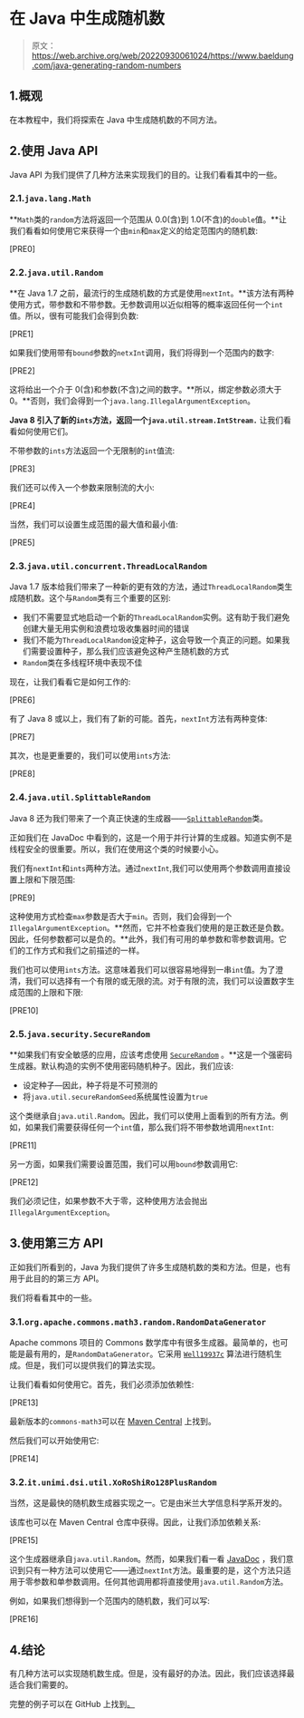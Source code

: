 # 在 Java 中生成随机数

> 原文：<https://web.archive.org/web/20220930061024/https://www.baeldung.com/java-generating-random-numbers>

## 1.概观

在本教程中，我们将探索在 Java 中生成随机数的不同方法。

## 2.使用 Java API

Java API 为我们提供了几种方法来实现我们的目的。让我们看看其中的一些。

### 2.1.`java.lang.Math`

**`Math`类的`random`方法将返回一个范围从 0.0(含)到 1.0(不含)的`double`值。**让我们看看如何使用它来获得一个由`min`和`max`定义的给定范围内的随机数:

[PRE0]

### 2.2.`java.util.Random`

**在 Java 1.7 之前，最流行的生成随机数的方式是使用`nextInt`。**该方法有两种使用方式，带参数和不带参数。无参数调用以近似相等的概率返回任何一个`int`值。所以，很有可能我们会得到负数:

[PRE1]

如果我们使用带有`bound`参数的`netxInt`调用，我们将得到一个范围内的数字:

[PRE2]

这将给出一个介于 0(含)和参数(不含)之间的数字。**所以，绑定参数必须大于 0。**否则，我们会得到一个`java.lang.IllegalArgumentException`。

**Java 8 引入了新的`ints`方法，返回一个`java.util.stream.IntStream.`** 让我们看看如何使用它们。

不带参数的`ints`方法返回一个无限制的`int`值流:

[PRE3]

我们还可以传入一个参数来限制流的大小:

[PRE4]

当然，我们可以设置生成范围的最大值和最小值:

[PRE5]

### 2.3.`java.util.concurrent.ThreadLocalRandom`

Java 1.7 版本给我们带来了一种新的更有效的方法，通过`ThreadLocalRandom`类生成随机数。这个与`Random`类有三个重要的区别:

*   我们不需要显式地启动一个新的`ThreadLocalRandom`实例。这有助于我们避免创建大量无用实例和浪费垃圾收集器时间的错误
*   我们不能为`ThreadLocalRandom`设定种子，这会导致一个真正的问题。如果我们需要设置种子，那么我们应该避免这种产生随机数的方式
*   `Random`类在多线程环境中表现不佳

现在，让我们看看它是如何工作的:

[PRE6]

有了 Java 8 或以上，我们有了新的可能。首先，`nextInt`方法有两种变体:

[PRE7]

其次，也是更重要的，我们可以使用`ints`方法:

[PRE8]

### 2.4.`java.util.SplittableRandom`

Java 8 还为我们带来了一个真正快速的生成器——[`SplittableRandom`](https://web.archive.org/web/20221003184240/https://docs.oracle.com/en/java/javase/11/docs/api/java.base/java/util/SplittableRandom.html)类。

正如我们在 JavaDoc 中看到的，这是一个用于并行计算的生成器。知道实例不是线程安全的很重要。所以，我们在使用这个类的时候要小心。

我们有`nextInt`和`ints`两种方法。通过`nextInt`,我们可以使用两个参数调用直接设置上限和下限范围:

[PRE9]

这种使用方式检查`max`参数是否大于`min`。否则，我们会得到一个`IllegalArgumentException`。**然而，它并不检查我们使用的是正数还是负数。因此，任何参数都可以是负的。**此外，我们有可用的单参数和零参数调用。它们的工作方式和我们之前描述的一样。

我们也可以使用`ints`方法。这意味着我们可以很容易地得到一串`int`值。为了澄清，我们可以选择有一个有限的或无限的流。对于有限的流，我们可以设置数字生成范围的上限和下限:

[PRE10]

### 2.5.`java.security.SecureRandom`

**如果我们有安全敏感的应用，应该考虑使用 [`SecureRandom`](/web/20221003184240/https://www.baeldung.com/java-secure-random) 。**这是一个强密码生成器。默认构造的实例不使用密码随机种子。因此，我们应该:

*   设定种子—因此，种子将是不可预测的
*   将`java.util.secureRandomSeed`系统属性设置为`true`

这个类继承自`java.util.Random`。因此，我们可以使用上面看到的所有方法。例如，如果我们需要获得任何一个`int`值，那么我们将不带参数地调用`nextInt`:

[PRE11]

另一方面，如果我们需要设置范围，我们可以用`bound`参数调用它:

[PRE12]

我们必须记住，如果参数不大于零，这种使用方法会抛出`IllegalArgumentException`。

## 3.使用第三方 API

正如我们所看到的，Java 为我们提供了许多生成随机数的类和方法。但是，也有用于此目的的第三方 API。

我们将看看其中的一些。

### 3.1.`org.apache.commons.math3.random.RandomDataGenerator`

Apache commons 项目的 Commons 数学库中有很多生成器。最简单的，也可能是最有用的，是`RandomDataGenerator`。它采用 [`Well19937c`](https://web.archive.org/web/20221003184240/https://en.wikipedia.org/wiki/Well_equidistributed_long-period_linear) 算法进行随机生成。但是，我们可以提供我们的算法实现。

让我们看看如何使用它。首先，我们必须添加依赖性:

[PRE13]

最新版本的`commons-math3`可以在 [Maven Central](https://web.archive.org/web/20221003184240/https://search.maven.org/search?q=g:commons-math%20AND%20a:commons-math) 上找到。

然后我们可以开始使用它:

[PRE14]

### 3.2.`it.unimi.dsi.util.XoRoShiRo128PlusRandom`

当然，这是最快的随机数生成器实现之一。它是由米兰大学信息科学系开发的。

该库也可以在 Maven Central 仓库中获得。因此，让我们添加依赖关系:

[PRE15]

这个生成器继承自`java.util.Random`。然而，如果我们看一看 [JavaDoc](https://web.archive.org/web/20221003184240/http://dsiutils.di.unimi.it/docs/it/unimi/dsi/util/XoRoShiRo128PlusRandom.html) ，我们意识到只有一种方法可以使用它——通过`nextInt`方法。最重要的是，这个方法只适用于零参数和单参数调用。任何其他调用都将直接使用`java.util.Random`方法。

例如，如果我们想得到一个范围内的随机数，我们可以写:

[PRE16]

## 4.结论

有几种方法可以实现随机数生成。但是，没有最好的办法。因此，我们应该选择最适合我们需要的。

完整的例子可以在 GitHub 上找到[。](https://web.archive.org/web/20221003184240/https://github.com/eugenp/tutorials/tree/master/core-java-modules/core-java-numbers-3)